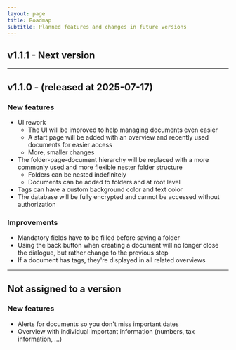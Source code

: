 ```yaml
---
layout: page
title: Roadmap
subtitle: Planned features and changes in future versions 
---
```


## v1.1.1 - Next version

___
## v1.1.0 - (released at 2025-07-17)
### New features 
- UI rework
  - The UI will be improved to help managing documents even easier
  - A start page will be added with an overview and recently used documents for easier access
  - More, smaller changes
- The folder-page-document hierarchy will be replaced with a more commonly used and more flexible nester folder structure
  - Folders can be nested indefinitely
  - Documents can be added to folders and at root level
- Tags can have a custom background color and text color
- The database will be fully encrypted and cannot be accessed without authorization 

### Improvements
- Mandatory fields have to be filled before saving a folder
- Using the back button when creating a document will no longer close the dialogue, but rather change to the previous step
- If a document has tags, they're displayed in all related overviews

___
## Not assigned to a version 
### New features 
- Alerts for documents so you don't miss important dates
- Overview with individual important information (numbers, tax information, ...)
